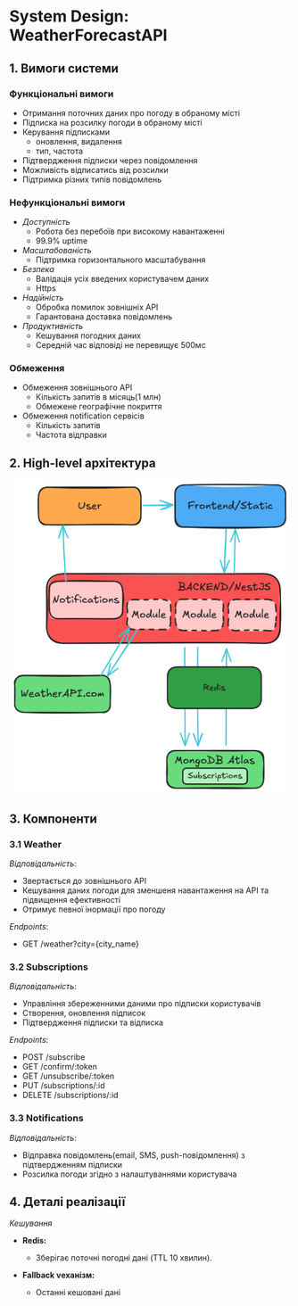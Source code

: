 # System Design: WeatherForecastAPI

## 1. Вимоги системи

### Функціональні вимоги

- Отримання поточних даних про погоду в обраному місті
- Підписка на розсилку погоди в обраному місті
- Керування підписками
  - оновлення, видалення
  - тип, частота
- Підтвердження підписки через повідомлення
- Можливість відписатись від розсилки
- Підтримка різних типів повідомлень

### Нефункціональні вимоги

- _Доступність_
  - Робота без перебоїв при високому навантаженні
  - 99.9% uptime
- _Масштабованість_
  - Підтримка горизонтального масштабування
- _Безпека_
  - Валідація усіх введених користувачем даних
  - Https
- _Надійність_
  - Обробка помилок зовнішніх API
  - Гарантована доставка повідомлень
- _Продуктивність_
  - Кешування погодних даних
  - Середній час відповіді не перевищує 500мс

### Обмеження

- Обмеження зовнішнього API
  - Кількість запитів в місяць(1 млн)
  - Обмежене географічне покриття
- Обмеження notification сервісів
  - Кількість запитів
  - Частота відправки

## 2. High-level архітектура

![High-Level-Architecture](High-Level-Architecture.png)

## 3. Компоненти

### 3.1 Weather

_Відповідальність_:

- Звертається до зовнішнього API
- Кешування даних погоди для зменшеня навантаження на API та підвищення ефективності
- Отримує певної інормації про погоду

_Endpoints_:

- GET /weather?city={city_name}

### 3.2 Subscriptions

_Відповідальність_:

- Управління збереженними даними про підписки користувачів
- Створення, оновлення підписок
- Підтвердження підписки та відписка

_Endpoints_:

- POST /subscribe
- GET /confirm/:token
- GET /unsubscribe/:token
- PUT /subscriptions/:id
- DELETE /subscriptions/:id

### 3.3 Notifications

_Відповідальність_:

- Відправка повідомлень(email, SMS, push-повідомлення) з підтвердженням підписки
- Розсилка погоди згідно з налаштуваннями користувача

## 4. Деталі реалізації

_Кешування_

- **Redis:**
  - Зберігає поточні погодні дані (TTL 10 хвилин).

- **Fallback vеханізм:**
  - Останні кешовані дані
